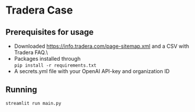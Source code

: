 # Tradera Case

## Prerequisites for usage
- Downloaded https://info.tradera.com/page-sitemap.xml and a CSV with Tradera FAQ.\
- Packages installed through\
```pip install -r requirements.txt```
- A secrets.yml file with your OpenAI API-key and organization ID

## Running
```streamlit run main.py```
